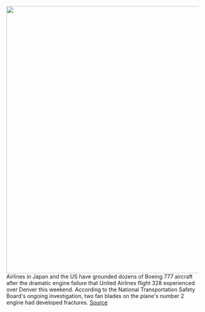 <img src='https://cdn.vox-cdn.com/thumbor/9daDUeYRoAX8cMA4ItnexdWhUB4=/0x0:2040x1172/1200x800/filters:focal(620x559:946x885)/cdn.vox-cdn.com/uploads/chorus_image/image/68852938/plane2.0.jpg' width='700px' /><br/>
Airlines in Japan and the US have grounded dozens of Boeing 777 aircraft after the dramatic engine failure that United Airlines flight 328 experienced over Denver this weekend. According to the National Transportation Safety Board's ongoing investigation, two fan blades on the plane's number 2 engine had developed fractures.
<a href='https://www.theverge.com/2021/2/21/22294578/boeing-777-planes-denver-engine-failure-grounding-us-japan'> Source <a/>